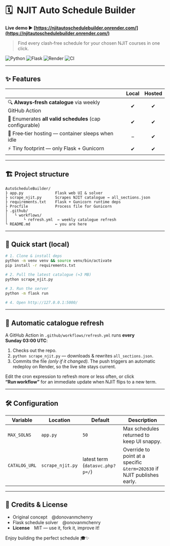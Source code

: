 # 🗓️  NJIT Auto Schedule Builder

**Live demo ▶︎ [https://njitautoschedulebuilder.onrender.com/](https://njitautoschedulebuilder.onrender.com/)**

> Find every clash‑free schedule for your chosen NJIT courses in one click.

![Python](https://img.shields.io/badge/python-3.11+-blue?style=flat-square)
![Flask](https://img.shields.io/badge/Flask-3.1-lightgrey?style=flat-square)
![Render](https://img.shields.io/badge/Hosted_on-Render-00c7a9?style=flat-square)
![CI](https://github.com/your-user/AutoScheduleBuilder/actions/workflows/refresh.yml/badge.svg)

---

## ✨ Features

|                                                          | Local | Hosted |
| -------------------------------------------------------- | :---: | :----: |
| 🔍 **Always‑fresh catalogue** via weekly GitHub Action   |   ✔︎  |   ✔︎   |
| 🧮 Enumerates **all valid schedules** (cap configurable) |   ✔︎  |   ✔︎   |
| 🌙 Free‑tier hosting — container sleeps when idle        |   –   |   ✔︎   |
| ⚡ Tiny footprint — only Flask + Gunicorn                 |   ✔︎  |   ✔︎   |

---

## 🏗 Project structure

```text
AutoScheduleBuilder/
├ app.py              Flask web UI & solver
├ scrape_njit.py      Scrapes NJIT catalogue → all_sections.json
├ requirements.txt    Flask + Gunicorn runtime deps
├ Procfile            Process file for Gunicorn
├ .github/
│   └ workflows/
│       └ refresh.yml  ← weekly catalogue refresh
└ README.md           ← you are here
```

---

## 🚀 Quick start (local)

```bash
# 1. Clone & install deps
python -m venv venv && source venv/bin/activate
pip install -r requirements.txt

# 2. Pull the latest catalogue (≈3 MB)
python scrape_njit.py

# 3. Run the server
python -m flask run

# 4. Open http://127.0.0.1:5000/
```

---

## 🤖 Automatic catalogue refresh

A GitHub Action in `.github/workflows/refresh.yml` runs **every Sunday 03:00 UTC**:

1. Checks out the repo.
2. `python scrape_njit.py` — downloads & rewrites `all_sections.json`.
3. Commits the file *(only if it changed).*
   The push triggers an automatic redeploy on Render, so the live site stays current.

Edit the cron expression to refresh more or less often, or click **“Run workflow”** for an immediate update when NJIT flips to a new term.

---

## 🛠 Configuration

| Variable      | Location         | Default                         | Description                                                             |
| ------------- | ---------------- | ------------------------------- | ----------------------------------------------------------------------- |
| `MAX_SOLNS`   | `app.py`         | `50`                            | Max schedules returned to keep UI snappy.                               |
| `CATALOG_URL` | `scrape_njit.py` | latest term (`datasvc.php?p=/`) | Override to point at a specific `&term=202630` if NJIT publishes early. |

---

## 🙌 Credits & License

* Original concept @donovanmchenry
* Flask schedule solver @onovanmchenry
* **License** MIT — use it, fork it, improve it!

Enjoy building the perfect schedule 🎓✨
